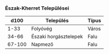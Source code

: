 ﻿
### Észak-Kherret Települései

| d100 | Település | Típus |
| ---- | --------- | ----- |
| 1-33 | Folyóvég | Város |
| 34-66 | Északi horgásztelepek | Falu |
| 67-100 | Napmező | Falu |
